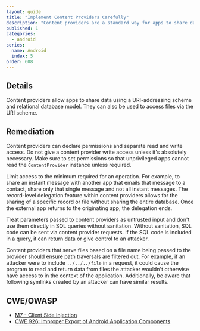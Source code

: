 ```yaml
---
layout: guide
title: "Implement Content Providers Carefully"
description: "Content providers are a standard way for apps to share data using a URI-addressing scheme and relational database model."
published: 1
categories:
  - android
series:
  name: Android
  index: 5
order: 608
--- 
```


## Details 

Content providers allow apps to share data using a URI-addressing scheme and relational database model. They can also be used to access files via the URI scheme.

## Remediation

Content providers can declare permissions and separate read and write access. Do not give a content provider write access unless it's absolutely necessary. Make sure to set permissions so that unprivileged apps cannot read the `ContentProvider` instance unless required.

Limit access to the minimum required for an operation. For example, to share an instant message with another app that emails that message to a contact, share only that single message and not all instant messages. The record-level delegation feature within content providers allows for the sharing of a specific record or file without sharing the entire database. Once the external app returns to the originating app, the delegation ends.

Treat parameters passed to content providers as untrusted input and don't use them directly in SQL queries without sanitation. Without sanitation, SQL code can be sent via content provider requests. If the SQL code is included in a query, it can return data or give control to an attacker.

Content providers that serve files based on a file name being passed to the provider should ensure path traversals are filtered out. For example, if an attacker were to include `../../../file` in a request, it could cause the program to read and return data from files the attacker wouldn't otherwise have access to in the context of the application. Additionally, be aware that following symlinks created by an attacker can have similar results.

## CWE/OWASP

 * [M7 - Client Side Injection](https://www.owasp.org/index.php/Mobile_Top_10_2014-M7)
 * [CWE 926: Improper Export of Android Application Components](http://cwe.mitre.org/data/definitions/926.html)
